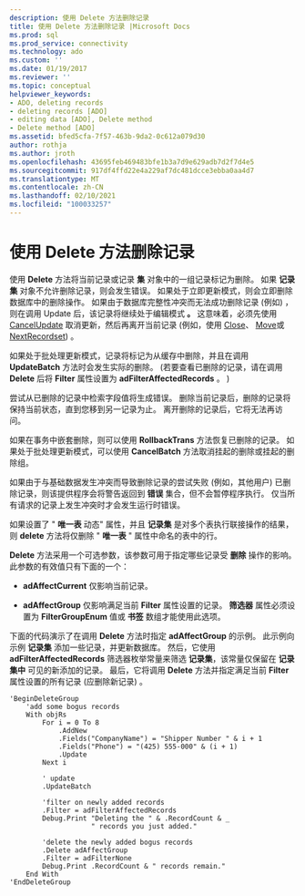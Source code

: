 ```yaml
---
description: 使用 Delete 方法删除记录
title: 使用 Delete 方法删除记录 |Microsoft Docs
ms.prod: sql
ms.prod_service: connectivity
ms.technology: ado
ms.custom: ''
ms.date: 01/19/2017
ms.reviewer: ''
ms.topic: conceptual
helpviewer_keywords:
- ADO, deleting records
- deleting records [ADO]
- editing data [ADO], Delete method
- Delete method [ADO]
ms.assetid: bfed5cfa-7f57-463b-9da2-0c612a079d30
author: rothja
ms.author: jroth
ms.openlocfilehash: 43695feb469483bfe1b3a7d9e629adb7d2f7d4e5
ms.sourcegitcommit: 917df4ffd22e4a229af7dc481dcce3ebba0aa4d7
ms.translationtype: MT
ms.contentlocale: zh-CN
ms.lasthandoff: 02/10/2021
ms.locfileid: "100033257"
---
```

# <a name="deleting-records-using-the-delete-method"></a>使用 Delete 方法删除记录
使用 **Delete** 方法将当前记录或记录 **集** 对象中的一组记录标记为删除。 如果 **记录集** 对象不允许删除记录，则会发生错误。 如果处于立即更新模式，则会立即删除数据库中的删除操作。 如果由于数据库完整性冲突而无法成功删除记录 (例如) ，则在调用 Update 后，该记录将继续处于编辑模式 **。** 这意味着，必须先使用 [CancelUpdate](../../reference/ado-api/cancelupdate-method-ado.md) 取消更新，然后再离开当前记录 (例如，使用 [Close](../../reference/ado-api/close-method-ado.md)、 [Move](../../reference/ado-api/move-method-ado.md)或 [NextRecordset](../../reference/ado-api/nextrecordset-method-ado.md)) 。  
  
 如果处于批处理更新模式，记录将标记为从缓存中删除，并且在调用 **UpdateBatch** 方法时会发生实际的删除。  (若要查看已删除的记录，请在调用 **Delete** 后将 **Filter** 属性设置为 **adFilterAffectedRecords** 。 )   
  
 尝试从已删除的记录中检索字段值将生成错误。 删除当前记录后，删除的记录将保持当前状态，直到您移到另一记录为止。 离开删除的记录后，它将无法再访问。  
  
 如果在事务中嵌套删除，则可以使用 **RollbackTrans** 方法恢复已删除的记录。 如果处于批处理更新模式，可以使用 **CancelBatch** 方法取消挂起的删除或挂起的删除组。  
  
 如果由于与基础数据发生冲突而导致删除记录的尝试失败 (例如，其他用户) 已删除记录，则该提供程序会将警告返回到 **错误** 集合，但不会暂停程序执行。 仅当所有请求的记录上发生冲突时才会发生运行时错误。  
  
 如果设置了 " **唯一表** 动态" 属性，并且 **记录集** 是对多个表执行联接操作的结果，则 **delete** 方法将仅删除 " **唯一表** " 属性中命名的表中的行。  
  
 **Delete** 方法采用一个可选参数，该参数可用于指定哪些记录受 **删除** 操作的影响。 此参数的有效值只有下面的一个：   
  
-   **adAffectCurrent** 仅影响当前记录。  
  
-   **adAffectGroup** 仅影响满足当前 **Filter** 属性设置的记录。 **筛选器** 属性必须设置为 **FilterGroupEnum** 值或 **书签** 数组才能使用此选项。  
  
 下面的代码演示了在调用 **Delete** 方法时指定 **adAffectGroup** 的示例。 此示例向示例 **记录集** 添加一些记录，并更新数据库。 然后，它使用 **adFilterAffectedRecords** 筛选器枚举常量来筛选 **记录集**，该常量仅保留在 **记录集中** 可见的新添加的记录。 最后，它将调用 **Delete** 方法并指定满足当前 **Filter** 属性设置的所有记录 (应删除新记录) 。  
  
```  
'BeginDeleteGroup  
    'add some bogus records  
    With objRs  
        For i = 0 To 8  
            .AddNew  
            .Fields("CompanyName") = "Shipper Number " & i + 1  
            .Fields("Phone") = "(425) 555-000" & (i + 1)  
            .Update  
        Next i  
  
        ' update  
        .UpdateBatch  
  
        'filter on newly added records  
        .Filter = adFilterAffectedRecords  
        Debug.Print "Deleting the " & .RecordCount & _  
                    " records you just added."  
  
        'delete the newly added bogus records  
        .Delete adAffectGroup  
        .Filter = adFilterNone  
        Debug.Print .RecordCount & " records remain."  
    End With  
'EndDeleteGroup  
```